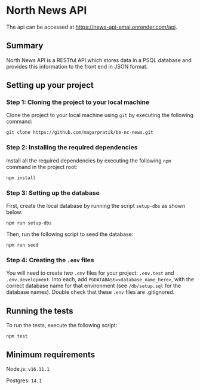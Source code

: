 # North News API

The api can be accessed at <https://news-api-emai.onrender.com/api>.

## Summary

North News API is a RESTful API which stores data in a PSQL database and provides this information to the front end in JSON format.

## Setting up your project

### Step 1: Cloning the project to your local machine

Clone the project to your local machine using `git` by executing the following command:

```
git clone https://github.com/magarpratik/be-nc-news.git
```

### Step 2: Installing the required dependencies

Install all the required dependencies by executing the following `npm` command in the project root:

```
npm install
```

### Step 3: Setting up the database

First, create the local database by running the script `setup-dbs` as shown below:

```
npm run setup-dbs
```

Then, run the following script to seed the database:

```
npm run seed
```

### Step 4: Creating the `.env` files

You will need to create _two_ `.env` files for your project: `.env.test` and `.env.development`. Into each, add `PGDATABASE=<database_name_here>`, with the correct database name for that environment (see `/db/setup.sql` for the database names). Double check that these `.env` files are .gitignored.

## Running the tests

To run the tests, execute the following script:

```
npm test
```

## Minimum requirements

Node.js: `v16.11.1`

Postgres: `14.1`
